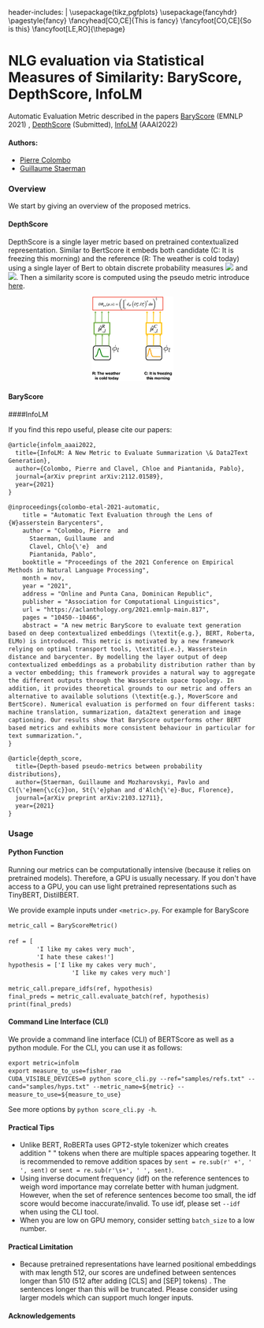 header-includes: |
    \usepackage{tikz,pgfplots}
    \usepackage{fancyhdr}
    \pagestyle{fancy}
    \fancyhead[CO,CE]{This is fancy}
    \fancyfoot[CO,CE]{So is this}
    \fancyfoot[LE,RO]{\thepage}

# NLG evaluation via Statistical Measures of Similarity: BaryScore, DepthScore, InfoLM

Automatic Evaluation Metric described in the papers [BaryScore](https://arxiv.org/abs/2108.12463) (EMNLP 2021)
, [DepthScore](https://arxiv.org/abs/2103.12711) (Submitted), [InfoLM](https://arxiv.org/abs/2112.01589) (AAAI2022)

#### Authors:

* [Pierre Colombo](https://scholar.google.com/citations?user=yPoMt8gAAAAJ&hl=fr)
* [Guillaume Staerman](https://scholar.google.com/citations?user=Zb2ax0wAAAAJ&hl=fr)

### Overview
We start by giving an overview of the proposed metrics.

#### DepthScore
DepthScore is a single layer metric based on pretrained contextualized representation. Similar to BertScore it embeds 
both candidate (C: It is freezing this morning) and the reference (R: The weather is cold today) using 
a single layer of Bert to obtain discrete probability measures <img src="https://render.githubusercontent.com/render/math?math=\hat{\mu}_{.,l}^R">
and  <img src="https://render.githubusercontent.com/render/math?math=\hat{\mu}_{.,l}^C">. Then a similarity score is computed using the pseudo metric introduce [here](https://arxiv.org/abs/2103.12711). 
<p align="center" width="100%">
    <img width="33%" src="images/depthscore.png">
</p>

#### BaryScore


####InfoLM

If you find this repo useful, please cite our papers:

```
@article{infolm_aaai2022,
  title={InfoLM: A New Metric to Evaluate Summarization \& Data2Text Generation},
  author={Colombo, Pierre and Clavel, Chloe and Piantanida, Pablo},
  journal={arXiv preprint arXiv:2112.01589},
  year={2021}
}
```

```
@inproceedings{colombo-etal-2021-automatic,
    title = "Automatic Text Evaluation through the Lens of {W}asserstein Barycenters",
    author = "Colombo, Pierre  and
      Staerman, Guillaume  and
      Clavel, Chlo{\'e}  and
      Piantanida, Pablo",
    booktitle = "Proceedings of the 2021 Conference on Empirical Methods in Natural Language Processing",
    month = nov,
    year = "2021",
    address = "Online and Punta Cana, Dominican Republic",
    publisher = "Association for Computational Linguistics",
    url = "https://aclanthology.org/2021.emnlp-main.817",
    pages = "10450--10466",
    abstract = "A new metric BaryScore to evaluate text generation based on deep contextualized embeddings (\textit{e.g.}, BERT, Roberta, ELMo) is introduced. This metric is motivated by a new framework relying on optimal transport tools, \textit{i.e.}, Wasserstein distance and barycenter. By modelling the layer output of deep contextualized embeddings as a probability distribution rather than by a vector embedding; this framework provides a natural way to aggregate the different outputs through the Wasserstein space topology. In addition, it provides theoretical grounds to our metric and offers an alternative to available solutions (\textit{e.g.}, MoverScore and BertScore). Numerical evaluation is performed on four different tasks: machine translation, summarization, data2text generation and image captioning. Our results show that BaryScore outperforms other BERT based metrics and exhibits more consistent behaviour in particular for text summarization.",
}
```

```
@article{depth_score,
  title={Depth-based pseudo-metrics between probability distributions},
  author={Staerman, Guillaume and Mozharovskyi, Pavlo and Cl{\'e}men{\c{c}}on, St{\'e}phan and d'Alch{\'e}-Buc, Florence},
  journal={arXiv preprint arXiv:2103.12711},
  year={2021}
}
```

### Usage

#### Python Function

Running our metrics can be computationally intensive (because it relies on pretrained models). Therefore, a GPU is
usually necessary. If you don't have access to a GPU, you can use light pretrained representations such as TinyBERT,
DistilBERT.

We provide example inputs under `<metric>.py`. For example for BaryScore

```
metric_call = BaryScoreMetric()

ref = [
        'I like my cakes very much',
        'I hate these cakes!']
hypothesis = ['I like my cakes very much',
                  'I like my cakes very much']

metric_call.prepare_idfs(ref, hypothesis)
final_preds = metric_call.evaluate_batch(ref, hypothesis)
print(final_preds)
```

#### Command Line Interface (CLI)

We provide a command line interface (CLI) of BERTScore as well as a python module. For the CLI, you can use it as
follows:

```
export metric=infolm
export measure_to_use=fisher_rao
CUDA_VISIBLE_DEVICES=0 python score_cli.py --ref="samples/refs.txt" --cand="samples/hyps.txt" --metric_name=${metric} --measure_to_use=${measure_to_use}
 ```

See more options by `python score_cli.py -h`.

#### Practical Tips

* Unlike BERT, RoBERTa uses GPT2-style tokenizer which creates addition " " tokens when there are multiple spaces
  appearing together. It is recommended to remove addition spaces by `sent = re.sub(r' +', ' ', sent)`
  or `sent = re.sub(r'\s+', ' ', sent)`.
* Using inverse document frequency (idf) on the reference sentences to weigh word importance may correlate better with
  human judgment. However, when the set of reference sentences become too small, the idf score would become
  inaccurate/invalid. To use idf, please set `--idf` when using the CLI tool.
* When you are low on GPU memory, consider setting `batch_size` to a low number.

#### Practical Limitation

* Because pretrained representations have learned positional embeddings with max length 512, our scores are undefined
  between sentences longer than 510 (512 after adding \[CLS\] and \[SEP\] tokens)
  . The sentences longer than this will be truncated. Please consider using larger models which can support much longer
  inputs.

#### Acknowledgements